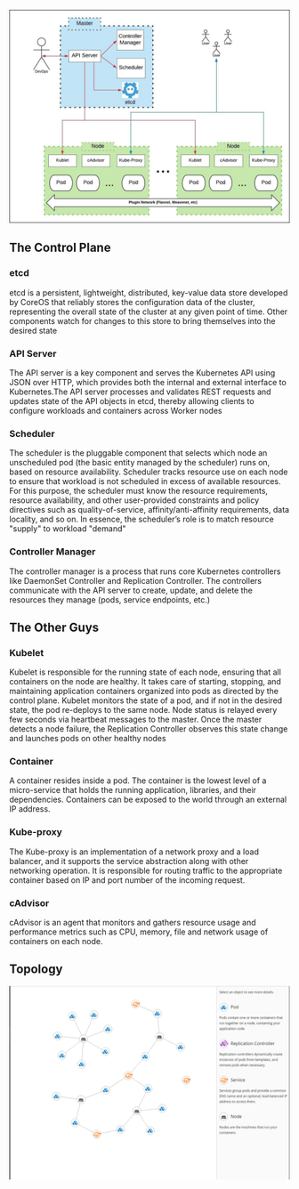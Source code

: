 ![Kubernetes Architecture](https://github.com/reselbob/k8s-4-it-pros/blob/master/day-1/lesson-01-k8s-architecture/images/Kubernetes-arch.jpeg)

## The Control Plane

### etcd

etcd is a persistent, lightweight, distributed, key-value data store developed by CoreOS that reliably stores the configuration data of the cluster, representing the overall state of the cluster at any given point of time. Other components watch for changes to this store to bring themselves into the desired state

### API Server

The API server is a key component and serves the Kubernetes API using JSON over HTTP, which provides both the internal and external interface to Kubernetes.The API server processes and validates REST requests and updates state of the API objects in etcd, thereby allowing clients to configure workloads and containers across Worker nodes

### Scheduler
The scheduler is the pluggable component that selects which node an unscheduled pod (the basic entity managed by the scheduler) runs on, based on resource availability. Scheduler tracks resource use on each node to ensure that workload is not scheduled in excess of available resources. For this purpose, the scheduler must know the resource requirements, resource availability, and other user-provided constraints and policy directives such as quality-of-service, affinity/anti-affinity requirements, data locality, and so on. In essence, the scheduler’s role is to match resource "supply" to workload "demand"

### Controller Manager
The controller manager is a process that runs core Kubernetes controllers like DaemonSet Controller and Replication Controller. The controllers communicate with the API server to create, update, and delete the resources they manage (pods, service endpoints, etc.)

## The Other Guys

### Kubelet
Kubelet is responsible for the running state of each node, ensuring that all containers on the node are healthy. It takes care of starting, stopping, and maintaining application containers organized into pods as directed by the control plane. Kubelet monitors the state of a pod, and if not in the desired state, the pod re-deploys to the same node. Node status is relayed every few seconds via heartbeat messages to the master. Once the master detects a node failure, the Replication Controller observes this state change and launches pods on other healthy nodes
### Container
A container resides inside a pod. The container is the lowest level of a micro-service that holds the running application, libraries, and their dependencies. Containers can be exposed to the world through an external IP address.
### Kube-proxy
The Kube-proxy is an implementation of a network proxy and a load balancer, and it supports the service abstraction along with other networking operation. It is responsible for routing traffic to the appropriate container based on IP and port number of the incoming request.
### cAdvisor
cAdvisor is an agent that monitors and gathers resource usage and performance metrics such as CPU, memory, file and network usage of containers on each node.

## Topology

![Topology](https://github.com/reselbob/k8s-4-it-pros/blob/master/day-1/lesson-01-k8s-architecture/images/topology.png)